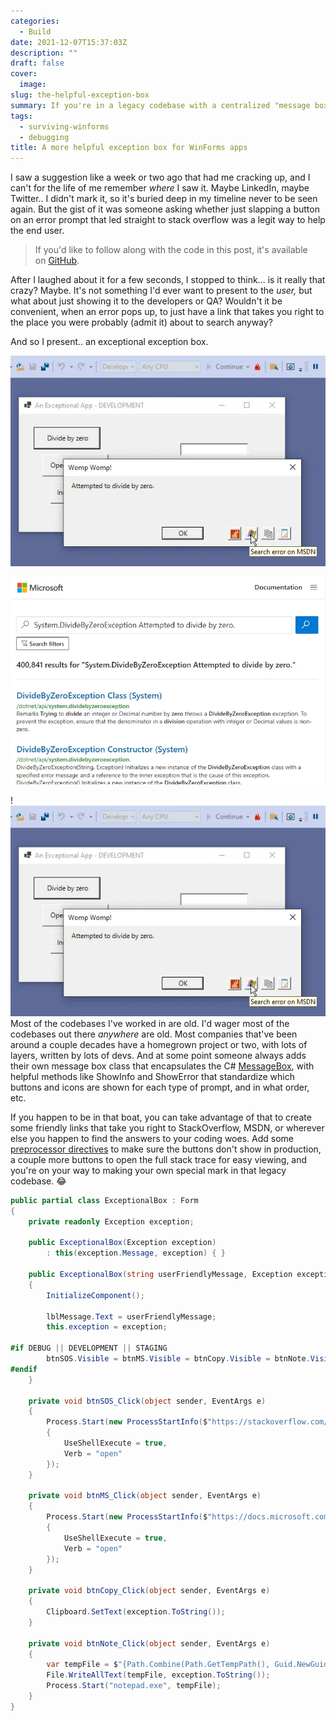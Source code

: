 ```yaml
---
categories:
  - Build
date: 2021-12-07T15:37:03Z
description: ""
draft: false
cover:
  image:
slug: the-helpful-exception-box
summary: If you're in a legacy codebase with a centralized "message box" form, why not add some features that make it work for you? 😏
tags:
  - surviving-winforms
  - debugging
title: A more helpful exception box for WinForms apps
---
```

I saw a suggestion like a week or two ago that had me cracking up, and I can't for the life of me remember _where_ I saw it. Maybe LinkedIn, maybe Twitter.. I didn't mark it, so it's buried deep in my timeline never to be seen again. But the gist of it was someone asking whether just slapping a button on an error prompt that led straight to stack overflow was a legit way to help the end user.

> If you'd like to follow along with the code in this post, it's available on [GitHub](https://github.com/grantwinney/Surviving-WinForms/tree/master/Debugging/Misc/MessageBoxForDevs).

After I laughed about it for a few seconds, I stopped to think... is it really that crazy? Maybe. It's not something I'd ever want to present to the _user,_ but what about just showing it to the developers or QA? Wouldn't it be convenient, when an error pops up, to just have a link that takes you right to the place you were probably (admit it) about to search anyway?

And so I present.. an exceptional exception box.

![](image-1.webp)

![](image-4.webp)

!![](image-1.webp)
Most of the codebases I've worked in are old. I'd wager most of the codebases out there _anywhere_ are old. Most companies that've been around a couple decades have a homegrown project or two, with lots of layers, written by lots of devs. And at some point someone always adds their own message box class that encapsulates the C# [MessageBox](https://docs.microsoft.com/en-us/dotnet/api/system.windows.forms.messagebox?view=windowsdesktop-6.0), with helpful methods like ShowInfo and ShowError that standardize which buttons and icons are shown for each type of prompt, and in what order, etc.

If you happen to be in that boat, you can take advantage of that to create some friendly links that take you right to StackOverflow, MSDN, or wherever else you happen to find the answers to your coding woes. Add some [preprocessor directives](https://docs.microsoft.com/en-us/dotnet/csharp/language-reference/preprocessor-directives#conditional-compilation) to make sure the buttons don't show in production, a couple more buttons to open the full stack trace for easy viewing, and you're on your way to making your own special mark in that legacy codebase. 😂

```csharp
public partial class ExceptionalBox : Form
{
    private readonly Exception exception;

    public ExceptionalBox(Exception exception)
        : this(exception.Message, exception) { }

    public ExceptionalBox(string userFriendlyMessage, Exception exception)
    {
        InitializeComponent();
            
        lblMessage.Text = userFriendlyMessage;
        this.exception = exception;

#if DEBUG || DEVELOPMENT || STAGING
        btnSOS.Visible = btnMS.Visible = btnCopy.Visible = btnNote.Visible = true;
#endif
    }

    private void btnSOS_Click(object sender, EventArgs e)
    {
        Process.Start(new ProcessStartInfo($"https://stackoverflow.com/search?q={exception.GetType()}+{exception?.Message.Replace(' ', '+')}")
        {
            UseShellExecute = true,
            Verb = "open"
        });
    }

    private void btnMS_Click(object sender, EventArgs e)
    {
        Process.Start(new ProcessStartInfo($"https://docs.microsoft.com/en-us/search/?terms={exception.GetType()}+{exception?.Message.Replace(" ", "%20")}")
        {
            UseShellExecute = true,
            Verb = "open"
        });
    }

    private void btnCopy_Click(object sender, EventArgs e)
    {
        Clipboard.SetText(exception.ToString());
    }

    private void btnNote_Click(object sender, EventArgs e)
    {
        var tempFile = $"{Path.Combine(Path.GetTempPath(), Guid.NewGuid().ToString())}.txt";
        File.WriteAllText(tempFile, exception.ToString());
        Process.Start("notepad.exe", tempFile);
    }
}
```
